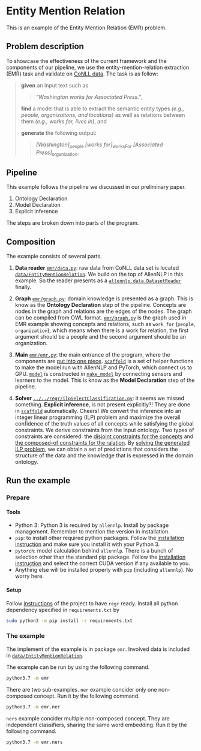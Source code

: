 # Entity Mention Relation

This is an example of the Entity Mention Relation (EMR) problem.

## Problem description

To showcase the effectiveness of the current framework and the components of our pipeline, we use the entity-mention-relation extraction (EMR) task and validate on [CoNLL data](https://www.clips.uantwerpen.be/conll2003/ner/).
The task is as follow:
> **given** an input text such as 
>> *"Washington works for Associated Press."*,
>
> **find** a model that is able to extract the semantic entity types *(e.g., people, organizations, and locations)* as well as relations between them *(e.g., works for, lives in)*, and
>
> **generate** the following output:
>> *[Washington]*<sub>people</sub> *[works for]*<sub>worksFor</sub> *[Associated Press]*<sub>organization</sub>.

[//]: # (description of the problem to be added here)

## Pipeline

This example follows the pipeline we discussed in our preliminary paper.
1. Ontology Declaration
2. Model Declaration
3. Explicit inference

The steps are broken down into parts of the program.

## Composition

The example consists of several parts.

1. **Data reader** [`emr/data.py`](emr/data.py): raw data from CoNLL data set is located [`data/EntityMentionRelation`](data/EntityMentionRelation). We build on the top of AllenNLP in this example. So the reader presents as a [`allennlp.data.DatasetReader`](emr/data.py#L132) finally.

2. **Graph** [`emr/graph.py`](emr/graph.py): domain knowledge is presented as a graph. This is know as the **Ontology Declaration** step of the pipeline.
Concepts are nodes in the graph and relations are the edges of the nodes. The graph can be compiled from OWL format.
[`emr/graph.py`](emr/graph.py) is the graph used in EMR example showing concepts and relations, such as `work_for` (`people`, `organization`), which means when there is a work for relation, the first argument should be a people and the second argument should be an organization. 

3. **Main** [`emr/emr.py`](emr/emr.py): the main entrance of the program, where the components are [put into one piece](emr/emr.py#L177). [`scaffold`](emr/emr.py#L184) is a set of helper functions to make the model run with AllenNLP and PyTorch, which connect us to GPU. [`model`](emr/emr.py#L187) is constructed in [`make_model`](emr/emr.py#L36) by connecting sensors and learners to the model. This is know as the **Model Declaration** step of the pipeline.

4. **Solver** [`../../regr/ilpSelectClassification.py`](../../regr/ilpSelectClassification.py): it seems we missed something. **Explicit inference**, is not present explicitly?!
They are done in [`scaffold`](../../regr/scaffold/allennlp.py#L273) automatically. Cheers!
We convert the inference into an integer linear programming (ILP) problem and maximize the overall confidence of the truth values of all concepts while satisfying the global constraints.
We derive constraints from the input ontology.
Two types of constraints are considered: the [disjoint constraints for the concepts](../../regr/ilpSelectClassification.py#L42) and [the composed-of constraints for the ralation](../../regr/ilpSelectClassification.py#L99).
By [solving the generated ILP problem](../../regr/ilpSelectClassification.py#L159), we can obtain a set of predictions that considers the structure of the data and the knowledge that is expressed in the domain ontology.


## Run the example

### Prepare

#### Tools

* Python 3: Python 3 is required by `allennlp`. Install by package management. Remember to mention the version in installation.
* `pip`: to install other required python packages. Follow the [installation instruction](https://pip.pypa.io/en/stable/installing/) and make sure you install it with your Python 3.
* `pytorch`: model calculation behind `allennlp`. There is a bunch of selection other than the standard pip package.
Follow the [installation instruction](https://pytorch.org/get-started/locally/) and select the correct CUDA version if any available to you.
* Anything else will be installed properly with `pip` (including `allennlp`). No worry here.

#### Setup

Follow [instructions](../../README.md#prerequirements-and-setups) of the project to have `regr` ready.
Install all python dependency specified in `requirements.txt` by
```bash
sudo python3 -m pip install -r requirements.txt
```

### The example

The implement of the example is in package `emr`. Involved data is included in [`data/EntityMentionRelation`](data/EntityMentionRelation).

The example can be run by using the following command.
```bash
python3.7 -m emr
```

There are two sub-examples.
`ner` example concider only one non-composed concept.
Run it by the following command.
```bash
python3.7 -m emr.ner
```

`ners` example concider multiple non-composed concept. They are independent classifiers, sharing the same word embedding.
Run it by the following command.
```bash
python3.7 -m emr.ners
```

